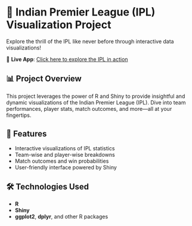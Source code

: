 # 🏏 Indian Premier League (IPL) Visualization Project

Explore the thrill of the IPL like never before through interactive data visualizations!

🔗 **Live App**: [Click here to explore the IPL in action](https://jyothisowmya123.shinyapps.io/visualisation/)

## 📊 Project Overview
This project leverages the power of R and Shiny to provide insightful and dynamic visualizations of the Indian Premier League (IPL). Dive into team performances, player stats, match outcomes, and more—all at your fingertips.

## 🚀 Features
- Interactive visualizations of IPL statistics
- Team-wise and player-wise breakdowns
- Match outcomes and win probabilities
- User-friendly interface powered by Shiny

## 🛠️ Technologies Used
- **R**
- **Shiny**
- **ggplot2**, **dplyr**, and other R packages
